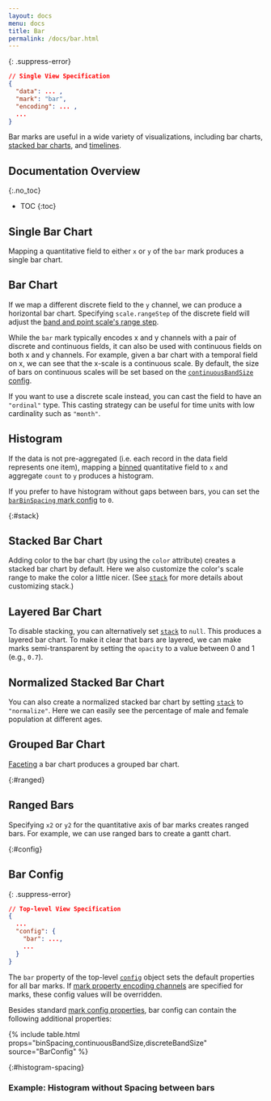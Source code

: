 ```yaml
---
layout: docs
menu: docs
title: Bar
permalink: /docs/bar.html
---
```


{: .suppress-error}
```json
// Single View Specification
{
  "data": ... ,
  "mark": "bar",
  "encoding": ... ,
  ...
}
```

Bar marks are useful in a wide variety of visualizations, including bar charts, [stacked bar charts](#stack), and [timelines](#ranged).

## Documentation Overview
{:.no_toc}

* TOC
{:toc}


## Single Bar Chart

Mapping a quantitative field to either `x` or `y` of the `bar` mark produces a single bar chart.

<span class="vl-example" data-name="bar_1d"></span>


## Bar Chart

If we map a different discrete field to the `y` channel, we can produce a horizontal bar chart. Specifying `scale.rangeStep` of the discrete field will adjust the [band and point scale's range step](scale.html#band).

<span class="vl-example" data-name="bar_aggregate"></span>

While the `bar` mark typically encodes x and y channels with a pair of discrete and continuous fields, it can also be used with continuous fields on both x and y channels.
For example, given a bar chart with a temporal field on x, we can see that the x-scale is a continuous scale. By default, the size of bars on continuous scales will be set based on the [`continuousBandSize` config](#config).

<span class="vl-example" data-name="bar_month_temporal"></span>

If you want to use a discrete scale instead, you can cast the field to have an `"ordinal"` type. This casting strategy can be useful for time units with low cardinality such as `"month"`.

<span class="vl-example" data-name="bar_month"></span>


## Histogram
If the data is not pre-aggregated (i.e. each record in the data field represents one item),
mapping a [binned](bin.html) quantitative field to `x` and aggregate `count` to `y` produces a histogram.

<span class="vl-example" data-name="histogram"></span>

If you prefer to have histogram without gaps between bars, you can set the [`barBinSpacing` mark config](#histogram-spacing) to `0`.

{:#stack}
## Stacked Bar Chart

Adding color to the bar chart (by using the `color` attribute) creates a stacked bar chart by default. Here we also customize the color's scale range to make the color a little nicer.
(See [`stack`](stack.html) for more details about customizing stack.)


<span class="vl-example" data-name="stacked_bar_population"></span>


## Layered Bar Chart

To disable stacking, you can alternatively set [`stack`](stack.html) to `null`.
This produces a layered bar chart.
To make it clear that bars are layered, we can make marks semi-transparent by setting the `opacity` to a value between 0 and 1 (e.g., `0.7`).

<span class="vl-example" data-name="bar_layered_transparent"></span>


## Normalized Stacked Bar Chart

<!-- TODO: better explain this -->
You can also create a normalized stacked bar chart by setting [`stack`](stack.html) to `"normalize"`. Here we can easily see the percentage of male and female population at different ages.

<span class="vl-example" data-name="stacked_bar_normalize"></span>


## Grouped Bar Chart

<!-- TODO: better explain this -->
[Faceting](facet.html) a bar chart produces a grouped bar chart.

<span class="vl-example" data-name="bar_grouped"></span>

{:#ranged}
## Ranged Bars

Specifying `x2` or `y2` for the quantitative axis of bar marks creates ranged bars.
For example, we can use ranged bars to create a gantt chart.

<span class="vl-example" data-name="bar_gantt"></span>

{:#config}
## Bar Config

{: .suppress-error}
```json
// Top-level View Specification
{
  ...
  "config": {
    "bar": ...,
    ...
  }
}
```

The `bar` property of the top-level [`config`](config.html) object sets the default properties for all bar marks.  If [mark property encoding channels](encoding.html#mark-prop) are specified for marks, these config values will be overridden.

Besides standard [mark config properties](mark.html#config), bar config can contain the following additional properties:

{% include table.html props="binSpacing,continuousBandSize,discreteBandSize" source="BarConfig" %}

{:#histogram-spacing}
### Example: Histogram without Spacing between bars

<span class="vl-example" data-name="histogram_no_spacing"></span>
